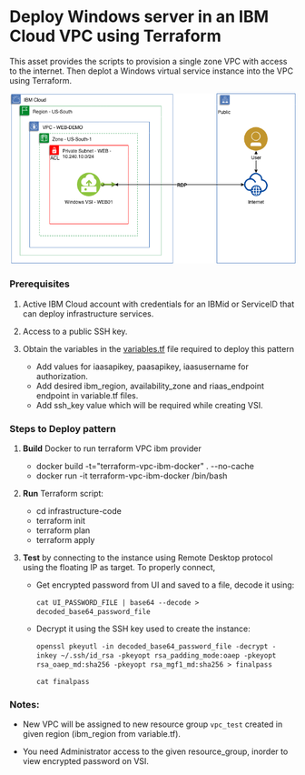 # Deploy Windows server in an IBM Cloud VPC using Terraform

This asset provides the scripts to provision a single zone VPC with access to the internet. Then deplot a Windows virtual service instance into the VPC using Terraform.

![Architecture](imgs/architecture.png)

### Prerequisites

1. Active IBM Cloud account with credentials for an IBMid or ServiceID that can deploy infrastructure services.
2. Access to a public SSH key.
3. Obtain the variables in the [variables.tf](./infrastructure_code/variables.tf) file required to deploy this pattern

   - Add values for iaasapikey, paasapikey, iaasusername for authorization.
   - Add desired ibm_region, availability_zone and riaas_endpoint endpoint in variable.tf files.
   - Add ssh_key value which will be required while creating VSI.

### Steps to Deploy pattern

1. **Build** Docker to run terraform VPC ibm provider

   - docker build -t="terraform-vpc-ibm-docker" . --no-cache
   - docker run -it terraform-vpc-ibm-docker /bin/bash

2. **Run** Terraform script:

   - cd infrastructure-code
   - terraform init
   - terraform plan
   - terraform apply

3. **Test** by connecting to the instance using Remote Desktop protocol using the floating IP as target. To properly connect,

   - Get encrypted password from UI and saved to a file, decode it using:
     ```
     cat UI_PASSWORD_FILE | base64 --decode > decoded_base64_password_file
     ```
   - Decrypt it using the SSH key used to create the instance:
     ```
     openssl pkeyutl -in decoded_base64_password_file -decrypt -inkey ~/.ssh/id_rsa -pkeyopt rsa_padding_mode:oaep -pkeyopt rsa_oaep_md:sha256 -pkeyopt rsa_mgf1_md:sha256 > finalpass
     ```
     ```
     cat finalpass
     ```

### Notes:

- New VPC will be assigned to new resource group `vpc_test` created in given region (ibm_region from variable.tf).
- You need Administrator access to the given resource_group, inorder to view encrypted password on VSI.

  <!-- - New VPC resources will be assigned the account's default Resource Group. Use the ibmcloud target command to select the desired group and region for the VPC. In our case we want to use group VPC1 instead of default, and locate the VPC in the us-south region. -->

<!-- - Edit the variables.tf file to enter your particular values for each deployment -->
